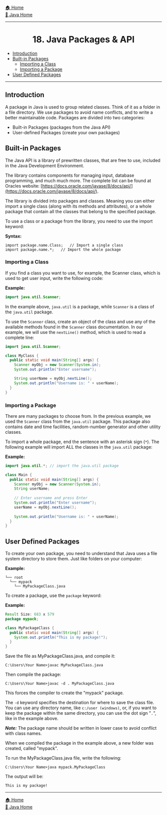 [🏠 Home](../../../README.md) <br/>
[🍵 Java Home](../Java.md)

<hr/>

<h1 style="text-align: center">18. Java Packages & API</h1>

- [Introduction](#introduction)
- [Built-in Packages](#built-in-packages)
	- [Importing a Class](#importing-a-class)
	- [Importing a Package](#importing-a-package)
- [User Defined Packages](#user-defined-packages)

<hr/>

## Introduction
A package in Java is used to group related classes. Think of it as a folder in a file directory. We use packages to avoid name conflicts, and to write a better maintainable code. Packages are divided into two categories:

- Built-in Packages (packages from the Java API)
- User-defined Packages (create your own packages)

## Built-in Packages
The Java API is a library of prewritten classes, that are free to use, included in the Java Development Environment.

The library contains components for managing input, database programming, and much much more. The complete list can be found at Oracles website: [https://docs.oracle.com/javase/8/docs/api/](https://docs.oracle.com/javase/8/docs/api/).

The library is divided into packages and classes. Meaning you can either import a single class (along with its methods and attributes), or a whole package that contain all the classes that belong to the specified package.

To use a class or a package from the library, you need to use the import keyword:

**Syntax:**
```
import package.name.Class;   // Import a single class
import package.name.*;   // Import the whole package
```
### Importing a Class

If you find a class you want to use, for example, the Scanner class, which is used to get user input, write the following code:

**Example:**
```java
import java.util.Scanner;
```
In the example above, `java.util` is a package, while `Scanner` is a class of the `java.util` package.

To use the `Scanner` class, create an object of the class and use any of the available methods found in the `Scanner` class documentation. In our example, we will use the `nextLine()` method, which is used to read a complete line:

```java
import java.util.Scanner;

class MyClass {
  public static void main(String[] args) {
    Scanner myObj = new Scanner(System.in);
    System.out.println("Enter username");

    String userName = myObj.nextLine();
    System.out.println("Username is: " + userName);
  }
}
```

### Importing a Package

There are many packages to choose from. In the previous example, we used the `Scanner` class from the `java.util` package. This package also contains date and time facilities, random-number generator and other utility classes.

To import a whole package, end the sentence with an asterisk sign (`*`). The following example will import ALL the classes in the `java.util` package:

**Example:**
```java
import java.util.*; // import the java.util package 

class Main {
  public static void main(String[] args) {
    Scanner myObj = new Scanner(System.in);
    String userName;
    
    // Enter username and press Enter
    System.out.println("Enter username"); 
    userName = myObj.nextLine();   
       
    System.out.println("Username is: " + userName);        
  }
}
```

## User Defined Packages

To create your own package, you need to understand that Java uses a file system directory to store them. Just like folders on your computer:

**Example:**
```
└── root
  └── mypack
    └── MyPackageClass.java
```

To create a package, use the `package` keyword:

**Example:**
```java
Result Size: 683 x 579
package mypack;

class MyPackageClass { 
  public static void main(String[] args) { 
    System.out.println("This is my package!"); 
  } 
}
```

Save the file as MyPackageClass.java, and compile it:
```
C:\Users\Your Name>javac MyPackageClass.java
```
Then compile the package:
```
C:\Users\Your Name>javac -d . MyPackageClass.java
```

This forces the compiler to create the "mypack" package.

The `-d` keyword specifies the destination for where to save the class file. You can use any directory name, like `c:/user (windows)`, or, if you want to keep the package within the same directory, you can use the dot sign "`.`", like in the example above.

***Note:*** The package name should be written in lower case to avoid conflict with class names.

When we compiled the package in the example above, a new folder was created, called "mypack".

To run the MyPackageClass.java file, write the following:
```
C:\Users\Your Name>java mypack.MyPackageClass
```
The output will be:
```
This is my package!
```

<hr/>

[🏠 Home](../../../README.md) <br/>
[🍵 Java Home](../Java.md)
